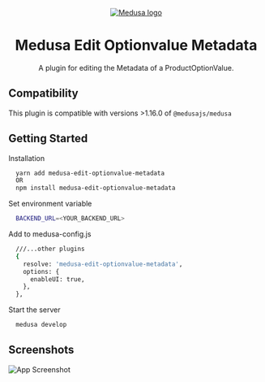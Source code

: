 <p align="center">
  <a href="https://www.medusajs.com">
  <picture>
    <source media="(prefers-color-scheme: dark)" srcset="https://user-images.githubusercontent.com/59018053/229103275-b5e482bb-4601-46e6-8142-244f531cebdb.svg">
    <source media="(prefers-color-scheme: light)" srcset="https://user-images.githubusercontent.com/59018053/229103726-e5b529a3-9b3f-4970-8a1f-c6af37f087bf.svg">
    <img alt="Medusa logo" src="https://user-images.githubusercontent.com/59018053/229103726-e5b529a3-9b3f-4970-8a1f-c6af37f087bf.svg">
    </picture>
  </a>
</p>
<h1 align="center">
  Medusa Edit Optionvalue Metadata
</h1>

<p align="center">A plugin for editing the Metadata of a ProductOptionValue.</p>

## Compatibility
This plugin is compatible with versions >1.16.0 of `@medusajs/medusa`

## Getting Started
Installation
```bash
  yarn add medusa-edit-optionvalue-metadata
  OR
  npm install medusa-edit-optionvalue-metadata
```

Set environment variable
```bash
  BACKEND_URL=<YOUR_BACKEND_URL>
```

Add to medusa-config.js
```bash
  ///...other plugins
  {
    resolve: 'medusa-edit-optionvalue-metadata',
    options: {
      enableUI: true,
    },
  },
```

Start the server
```bash
  medusa develop
```


## Screenshots
![App Screenshot](https://github.com/v0eak/medusa-edit-optionvalue-metadata/assets/51446230/820e4491-dcf4-4443-a397-95c67218f4f6)